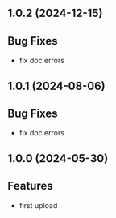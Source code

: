 ## 1.0.2 (2024-12-15)

## Bug Fixes

- fix doc errors

## 1.0.1 (2024-08-06)

## Bug Fixes

- fix doc errors

## 1.0.0 (2024-05-30)

## Features

- first upload
